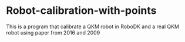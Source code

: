 # Robot-calibration-with-points
This is a program that calibrate a QKM robot in RoboDK and a real QKM robot using paper from 2016 and 2009

